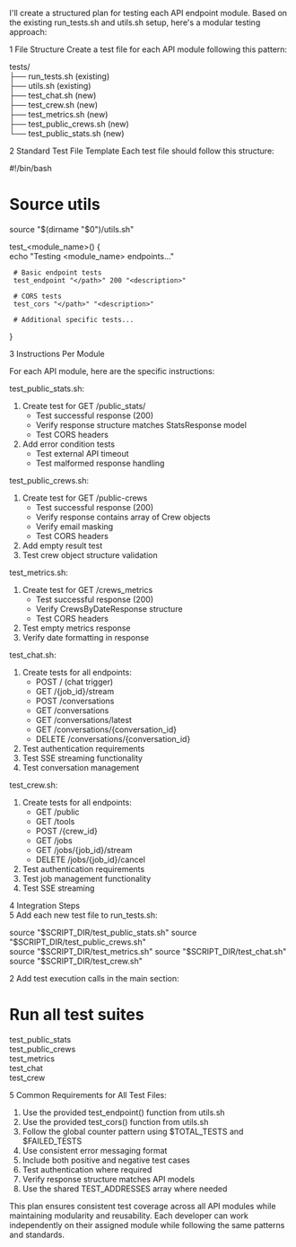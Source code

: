 I'll create a structured plan for testing each API endpoint module. Based on the existing run_tests.sh and utils.sh setup, here's a modular testing approach:                                                        

 1 File Structure Create a test file for each API module following this pattern:                                                                                                                                     

                                                                                                                                                                                                                     
 tests/                                                                                                                                                                                                              
 ├── run_tests.sh      (existing)                                                                                                                                                                                    
 ├── utils.sh          (existing)                                                                                                                                                                                    
 ├── test_chat.sh      (new)                                                                                                                                                                                         
 ├── test_crew.sh      (new)                                                                                                                                                                                         
 ├── test_metrics.sh   (new)                                                                                                                                                                                         
 ├── test_public_crews.sh (new)                                                                                                                                                                                      
 └── test_public_stats.sh (new)                                                                                                                                                                                      
                                                                                                                                                                                                                     

 2 Standard Test File Template Each test file should follow this structure:                                                                                                                                          

                                                                                                                                                                                                                     
 #!/bin/bash                                                                                                                                                                                                         
                                                                                                                                                                                                                     
 # Source utils                                                                                                                                                                                                      
 source "$(dirname "$0")/utils.sh"                                                                                                                                                                                   
                                                                                                                                                                                                                     
 test_<module_name>() {                                                                                                                                                                                              
     echo "Testing <module_name> endpoints..."                                                                                                                                                                       
                                                                                                                                                                                                                     
     # Basic endpoint tests                                                                                                                                                                                          
     test_endpoint "</path>" 200 "<description>"                                                                                                                                                                     
                                                                                                                                                                                                                     
     # CORS tests                                                                                                                                                                                                    
     test_cors "</path>" "<description>"                                                                                                                                                                             
                                                                                                                                                                                                                     
     # Additional specific tests...                                                                                                                                                                                  
 }                                                                                                                                                                                                                   
                                                                                                                                                                                                                     

 3 Instructions Per Module                                                                                                                                                                                           

For each API module, here are the specific instructions:                                                                                                                                                             

test_public_stats.sh:                                                                                                                                                                                                

                                                                                                                                                                                                                     
 1. Create test for GET /public_stats/                                                                                                                                                                               
    - Test successful response (200)                                                                                                                                                                                 
    - Verify response structure matches StatsResponse model                                                                                                                                                          
    - Test CORS headers                                                                                                                                                                                              
 2. Add error condition tests                                                                                                                                                                                        
    - Test external API timeout                                                                                                                                                                                      
    - Test malformed response handling                                                                                                                                                                               
                                                                                                                                                                                                                     

test_public_crews.sh:                                                                                                                                                                                                

                                                                                                                                                                                                                     
 1. Create test for GET /public-crews                                                                                                                                                                                
    - Test successful response (200)                                                                                                                                                                                 
    - Verify response contains array of Crew objects                                                                                                                                                                 
    - Verify email masking                                                                                                                                                                                           
    - Test CORS headers                                                                                                                                                                                              
 2. Add empty result test                                                                                                                                                                                            
 3. Test crew object structure validation                                                                                                                                                                            
                                                                                                                                                                                                                     

test_metrics.sh:                                                                                                                                                                                                     

                                                                                                                                                                                                                     
 1. Create test for GET /crews_metrics                                                                                                                                                                               
    - Test successful response (200)                                                                                                                                                                                 
    - Verify CrewsByDateResponse structure                                                                                                                                                                           
    - Test CORS headers                                                                                                                                                                                              
 2. Test empty metrics response                                                                                                                                                                                      
 3. Verify date formatting in response                                                                                                                                                                               
                                                                                                                                                                                                                     

test_chat.sh:                                                                                                                                                                                                        

                                                                                                                                                                                                                     
 1. Create tests for all endpoints:                                                                                                                                                                                  
    - POST / (chat trigger)                                                                                                                                                                                          
    - GET /{job_id}/stream                                                                                                                                                                                           
    - POST /conversations                                                                                                                                                                                            
    - GET /conversations                                                                                                                                                                                             
    - GET /conversations/latest                                                                                                                                                                                      
    - GET /conversations/{conversation_id}                                                                                                                                                                           
    - DELETE /conversations/{conversation_id}                                                                                                                                                                        
 2. Test authentication requirements                                                                                                                                                                                 
 3. Test SSE streaming functionality                                                                                                                                                                                 
 4. Test conversation management                                                                                                                                                                                     
                                                                                                                                                                                                                     

test_crew.sh:                                                                                                                                                                                                        

                                                                                                                                                                                                                     
 1. Create tests for all endpoints:                                                                                                                                                                                  
    - GET /public                                                                                                                                                                                                    
    - GET /tools                                                                                                                                                                                                     
    - POST /{crew_id}                                                                                                                                                                                                
    - GET /jobs                                                                                                                                                                                                      
    - GET /jobs/{job_id}/stream                                                                                                                                                                                      
    - DELETE /jobs/{job_id}/cancel                                                                                                                                                                                   
 2. Test authentication requirements                                                                                                                                                                                 
 3. Test job management functionality                                                                                                                                                                                
 4. Test SSE streaming                                                                                                                                                                                               
                                                                                                                                                                                                                     

 4 Integration Steps                                                                                                                                                                                                 
 5 Add each new test file to run_tests.sh:                                                                                                                                                                           

                                                                                                                                                                                                                     
 source "$SCRIPT_DIR/test_public_stats.sh"                                                                                                                                                                           
 source "$SCRIPT_DIR/test_public_crews.sh"                                                                                                                                                                           
 source "$SCRIPT_DIR/test_metrics.sh"                                                                                                                                                                                
 source "$SCRIPT_DIR/test_chat.sh"                                                                                                                                                                                   
 source "$SCRIPT_DIR/test_crew.sh"                                                                                                                                                                                   
                                                                                                                                                                                                                     

 2 Add test execution calls in the main section:                                                                                                                                                                     

                                                                                                                                                                                                                     
 # Run all test suites                                                                                                                                                                                               
 test_public_stats                                                                                                                                                                                                   
 test_public_crews                                                                                                                                                                                                   
 test_metrics                                                                                                                                                                                                        
 test_chat                                                                                                                                                                                                           
 test_crew                                                                                                                                                                                                           
                                                                                                                                                                                                                     

 5 Common Requirements for All Test Files:                                                                                                                                                                           

                                                                                                                                                                                                                     
 1. Use the provided test_endpoint() function from utils.sh                                                                                                                                                          
 2. Use the provided test_cors() function from utils.sh                                                                                                                                                              
 3. Follow the global counter pattern using $TOTAL_TESTS and $FAILED_TESTS                                                                                                                                           
 4. Use consistent error messaging format                                                                                                                                                                            
 5. Include both positive and negative test cases                                                                                                                                                                    
 6. Test authentication where required                                                                                                                                                                               
 7. Verify response structure matches API models                                                                                                                                                                     
 8. Use the shared TEST_ADDRESSES array where needed                                                                                                                                                                 
                                                                                                                                                                                                                     

This plan ensures consistent test coverage across all API modules while maintaining modularity and reusability. Each developer can work independently on their assigned module while following the same patterns and 
standards.       
